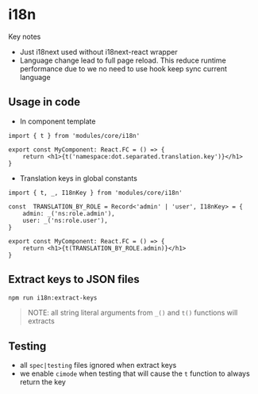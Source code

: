 # i18n

Key notes

-   Just i18next used without i18next-react wrapper
-   Language change lead to full page reload.
    This reduce runtime performance due to we no need to use hook keep sync current language

## Usage in code

-   In component template

```tsx
import { t } from 'modules/core/i18n'

export const MyComponent: React.FC = () => {
    return <h1>{t('namespace:dot.separated.translation.key')}</h1>
}
```

-   Translation keys in global constants

```tsx
import { t, _, I18nKey } from 'modules/core/i18n'

const  TRANSLATION_BY_ROLE = Record<'admin' | 'user', I18nKey> = {
    admin: _('ns:role.admin'),
    user: _('ns:role.user'),
}

export const MyComponent: React.FC = () => {
    return <h1>{t(TRANSLATION_BY_ROLE.admin)}</h1>
}

```

## Extract keys to JSON files

```bash
npm run i18n:extract-keys
```

> NOTE: all string literal arguments from `_()` and `t()` functions will extracts

## Testing

-   all `spec|testing` files ignored when extract keys
-   we enable `cimode` when testing that will cause the `t` function to always return the key
